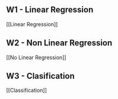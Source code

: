 ## W1 - Linear Regression
[[Linear Regression]]

## W2 - Non Linear Regression
[[No Linear Regression]]

## W3 - Clasification
[[Classification]]